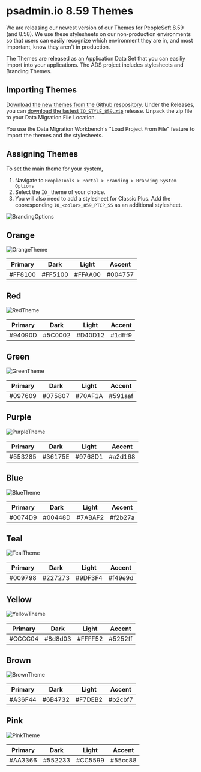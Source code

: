 # psadmin.io 8.59 Themes

We are releasing our newest version of our Themes for PeopleSoft 8.59 (and 8.58). We use these stylesheets on our non-production environments so that users can easily recognize which environment they are in, and most important, know they aren't in production.

The Themes are released as an Application Data Set that you can easiliy import into your applications. The ADS project includes stylesheets and Branding Themes.

## Importing Themes

[Download the new themes from the Github respository](https://github.com/psadmin-io/io-styles-859). Under the Releases, you can [download the lastest `IO_STYLE_859.zip`]() release. Unpack the zip file to your Data Migration File Location.

You use the Data Migration Workbench's "Load Project From File" feature to import the themes and the stylesheets.

## Assigning Themes

To set the main theme for your system, 

1. Navigate to `PeopleTools > Portal > Branding > Branding System Options`
1. Select the `IO_` theme of your choice.
1. You will also need to add a stylesheet for Classic Plus. Add the cooresponding `IO_<color>_859_PTCP_SS` as an additional stylesheet.

![BrandingOptions](./images/brandingoptions.png)


## Orange

![OrangeTheme](./images/orange.png)

| Primary | Dark    | Light    | Accent  |
| ------- | ------- | -------- | ------- |
| #FF8100 | #FF5100 | #FFAA00  | #004757 |


## Red

![RedTheme](./images/red.png)

| Primary | Dark    | Light    | Accent  |
| ------- | ------- | -------- | ------- |
| #94090D | #5C0002 | #D40D12  | #1dfff9 |

## Green

![GreenTheme](./images/green.png)

| Primary | Dark    | Light    | Accent  |
| ------- | ------- | -------- | ------- |
| #097609 | #075807 | #70AF1A  | #591aaf |

## Purple

![PurpleTheme](./images/purple.png)

| Primary | Dark    | Light    | Accent  |
| ------- | ------- | -------- | ------- |
| #553285 | #36175E | #9768D1  | #a2d168 |

## Blue

![BlueTheme](./images/blue.png)

| Primary | Dark    | Light    | Accent  |
| ------- | ------- | -------- | ------- |
| #0074D9 | #00448D | #7ABAF2  | #f2b27a |

## Teal

![TealTheme](./images/teal.png)

| Primary | Dark    | Light    | Accent  |
| ------- | ------- | -------- | ------- |
| #009798 | #227273 | #9DF3F4  | #f49e9d |

## Yellow

![YellowTheme](./images/yellow.png)

| Primary | Dark    | Light    | Accent  |
| ------- | ------- | -------- | ------- |
| #CCCC04 | #8d8d03 | #FFFF52  | #5252ff |

## Brown

![BrownTheme](./iamges/brown.png)

| Primary | Dark    | Light    | Accent  |
| ------- | ------- | -------- | ------- |
| #A36F44 | #6B4732 | #F7DEB2  | #b2cbf7 |

## Pink

![PinkTheme](./images/pink.png)

| Primary | Dark    | Light    | Accent  |
| ------- | ------- | -------- | ------- |
| #AA3366 | #552233 | #CC5599  | #55cc88 |


